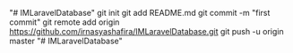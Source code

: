 "# IMLaravelDatabase"  git init git add README.md git commit -m "first commit" git remote add origin https://github.com/irnasyashafira/IMLaravelDatabase.git git push -u origin master
"# IMLaravelDatabase" 
